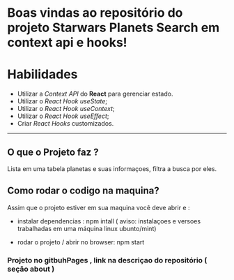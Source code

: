 # Boas vindas ao repositório do projeto Starwars Planets Search em context api e hooks!

# Habilidades

* Utilizar a _Context API_ do **React** para gerenciar estado.
* Utilizar o _React Hook useState_;
* Utilizar o _React Hook useContext_;
* Utilizar o _React Hook useEffect_;
* Criar _React Hooks_ customizados.

---

## O que o Projeto faz ?

Lista em uma tabela planetas e suas informaçoes, filtra a busca por eles.

## Como rodar o codigo na maquina?

Assim que o projeto estiver em sua maquina você deve abrir e  :
-  instalar dependencias : npm intall
( aviso:  instalaçoes e versoes trabalhadas em uma máquina linux ubunto/mint)

-  rodar o projeto / abrir no browser: npm start

 ### Projeto no gitbuhPages , link na descriçao do repositório ( seção about )
